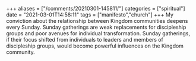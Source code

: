 +++
aliases = ["/comments/20210301-145811/"]
categories = ["spiritual"]
date = "2021-03-01T14:58:11"
tags = ["manifesto","church"]
+++
My conviction about the relationship between Kingdom communities deepens every Sunday. Sunday gatherings are weak replacements for discipleship groups and poor avenues for individual transformation. Sunday gatherings, if their focus shifted from individuals to leaders and members of discipleship groups, would become powerful influences on the Kingdom community.


